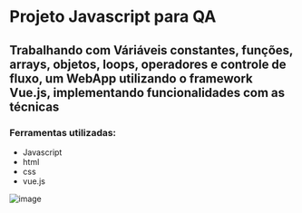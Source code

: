 # Projeto Javascript para QA
## Trabalhando com Váriáveis constantes, funções, arrays, objetos, loops, operadores e controle de fluxo, um WebApp utilizando o framework Vue.js, implementando funcionalidades com as técnicas 
### Ferramentas utilizadas:
- Javascript
- html
- css
- vue.js
  
![image](https://github.com/user-attachments/assets/71e6175c-3021-4537-8082-95641b7c92a4)


